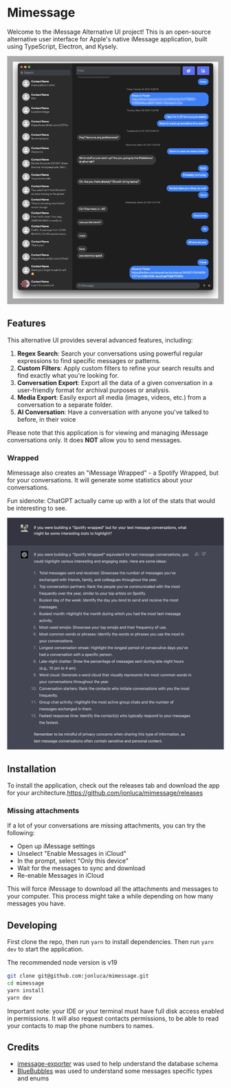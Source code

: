 # Mimessage

Welcome to the iMessage Alternative UI project! This is an open-source alternative user interface for Apple's native iMessage application, built using TypeScript, Electron, and Kysely.

![App screenshot](readme-assets/img.png?raw=true "Mimessage App")

## Features

This alternative UI provides several advanced features, including:

1. **Regex Search**: Search your conversations using powerful regular expressions to find specific messages or patterns.
2. **Custom Filters**: Apply custom filters to refine your search results and find exactly what you're looking for.
3. **Conversation Export**: Export all the data of a given conversation in a user-friendly format for archival purposes or analysis.
4. **Media Export**: Easily export all media (images, videos, etc.) from a conversation to a separate folder.
5. **AI Conversation**: Have a conversation with anyone you've talked to before, in their voice

Please note that this application is for viewing and managing iMessage conversations only. It does **NOT** allow you to send messages.

### Wrapped

Mimessage also creates an "iMessage Wrapped" - a Spotify Wrapped, but for your conversations. It will generate some statistics about your conversations.

Fun sidenote: ChatGPT actually came up with a lot of the stats that would be interesting to see.

![ChatGPT ideas](readme-assets/chatgpt.png?raw=true "ChatGPT generated the stats")

## Installation

To install the application, check out the releases tab and download the app for your architecture.https://github.com/jonluca/mimessage/releases

### Missing attachments

If a lot of your conversations are missing attachments, you can try the following:

- Open up iMessage settings
- Unselect "Enable Messages in iCloud"
- In the prompt, select "Only this device"
- Wait for the messages to sync and download
- Re-enable Messages in iCloud

This will force iMessage to download all the attachments and messages to your computer. This process might take a while depending on how many messages you have.

## Developing

First clone the repo, then run `yarn` to install dependencies. Then run `yarn dev` to start the application.

The recommended node version is v19

```bash
git clone git@github.com:jonluca/mimessage.git
cd mimessage
yarn install
yarn dev
```

Important note: your IDE or your terminal must have full disk access enabled in permissions. It will also request contacts permissions, to be able to read your contacts to map the phone numbers to names.

## Credits

- [imessage-exporter](https://github.com/ReagentX/imessage-exporter) was used to help understand the database schema
- [BlueBubbles](https://github.com/BlueBubblesApp/bluebubbles-app) was used to understand some messages specific types and enums

